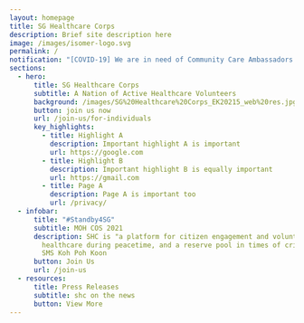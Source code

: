 ```yaml
---
layout: homepage
title: SG Healthcare Corps
description: Brief site description here
image: /images/isomer-logo.svg
permalink: /
notification: "[COVID-19] We are in need of Community Care Ambassadors! Join us now!"
sections:
  - hero:
      title: SG Healthcare Corps
      subtitle: A Nation of Active Healthcare Volunteers
      background: /images/SG%20Healthcare%20Corps_EK20215_web%20res.jpg
      button: join us now
      url: /join-us/for-individuals
      key_highlights:
        - title: Highlight A
          description: Important highlight A is important
          url: https://google.com
        - title: Highlight B
          description: Important highlight B is equally important
          url: https://gmail.com
        - title: Page A
          description: Page A is important too
          url: /privacy/
  - infobar:
      title: "#Standby4SG"
      subtitle: MOH COS 2021
      description: SHC is "a platform for citizen engagement and volunteerism in
        healthcare during peacetime, and a reserve pool in times of crisis" -
        SMS Koh Poh Koon
      button: Join Us
      url: /join-us
  - resources:
      title: Press Releases
      subtitle: shc on the news
      button: View More
---
```

